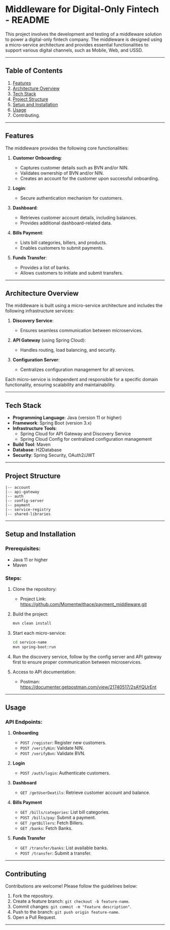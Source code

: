 # Middleware for Digital-Only Fintech - README

This project involves the development and testing of a middleware solution to power a digital-only fintech company. The middleware is designed using a micro-service architecture and provides essential functionalities to support various digital channels, such as Mobile, Web, and USSD.

---

## Table of Contents
1. [Features](#features)
2. [Architecture Overview](#architecture-overview)
3. [Tech Stack](#tech-stack)
4. [Project Structure](#project-structure)
5. [Setup and Installation](#setup-and-installation)
6. [Usage](#usage)
7. Contributing.

---

## Features

The middleware provides the following core functionalities:

1. **Customer Onboarding**:
   - Captures customer details such as BVN and/or NIN.
   - Validates ownership of BVN and/or NIN.
   - Creates an account for the customer upon successful onboarding.

2. **Login**:
   - Secure authentication mechanism for customers.

3. **Dashboard**:
   - Retrieves customer account details, including balances.
   - Provides additional dashboard-related data.

4. **Bills Payment**:
   - Lists bill categories, billers, and products.
   - Enables customers to submit payments.

5. **Funds Transfer**:
   - Provides a list of banks.
   - Allows customers to initiate and submit transfers.

---

## Architecture Overview

The middleware is built using a micro-service architecture and includes the following infrastructure services:

1. **Discovery Service**:
   - Ensures seamless communication between microservices.

2. **API Gateway** (using Spring Cloud):
   - Handles routing, load balancing, and security.

3. **Configuration Server**:
   - Centralizes configuration management for all services.

Each micro-service is independent and responsible for a specific domain functionality, ensuring scalability and maintainability.

---

## Tech Stack

- **Programming Language**: Java (version 11 or higher)
- **Framework**: Spring Boot (version 3.x)
- **Infrastructure Tools**:
  - Spring Cloud for API Gateway and Discovery Service
  - Spring Cloud Config for centralized configuration management
- **Build Tool**: Maven
- **Database**: H2Database
- **Security**: Spring Security, OAuth2/JWT

---

## Project Structure

```
|-- account
|-- api-gateway
|-- auth
|-- config-server
|-- payment
|-- service-registry
|-- shared-libraries
```

---

## Setup and Installation

### Prerequisites:
- Java 11 or higher
- Maven

### Steps:
1. Clone the repository:
   - Project Link: https://github.com/Momentwithace/payment_middleware.git
   

2. Build the project:
   ```bash
   mvn clean install
   ```

3. Start each micro-service:
   ```bash
   cd service-name
   mvn spring-boot:run
   ```

4. Run the discovery service, follow by the config server and API gateway first to ensure proper communication between microservices.

5. Access to API documentation:
   - Postman: https://documenter.getpostman.com/view/21740517/2sAYQUrEnt

---

## Usage

### API Endpoints:
1. **Onboarding**
   - `POST /register`: Register new customers.
   - `POST /verifyNin`: Validate NIN.
   - `POST /verifyBvn`: Validate BVN.
    
2. **Login**
   - `POST /auth/login`: Authenticate customers.

3. **Dashboard**
   - `GET /getUserDeatils`: Retrieve customer account and balance.

4. **Bills Payment**
   - `GET /bills/categories`: List bill categories.
   - `POST /bills/pay`: Submit a payment.
   - `GET /getBillers`: Fetch Billers.
   - `GET /banks`: Fetch Banks.

5. **Funds Transfer**
   - `GET /transfer/banks`: List available banks.
   - `POST /transfer`: Submit a transfer.

---

## Contributing

Contributions are welcome! Please follow the guidelines below:
1. Fork the repository.
2. Create a feature branch: `git checkout -b feature-name`.
3. Commit changes: `git commit -m "Feature description"`.
4. Push to the branch: `git push origin feature-name`.
5. Open a Pull Request.

---

